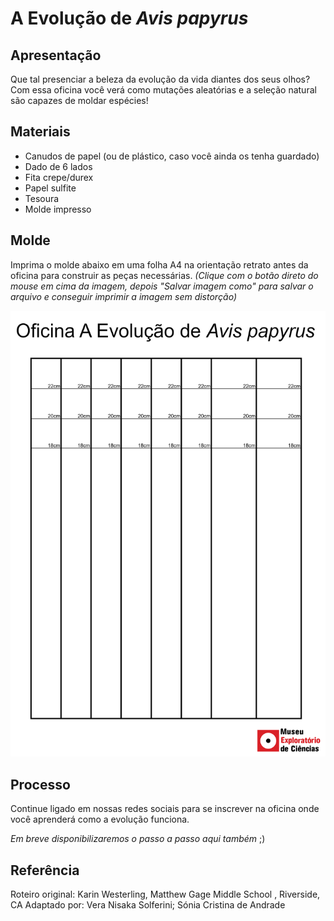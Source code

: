 # A Evolução de _Avis papyrus_

## Apresentação
Que tal presenciar a beleza da evolução da vida diantes dos seus olhos? Com essa oficina você verá como mutações aleatórias e a seleção natural são capazes de moldar espécies!

## Materiais
* Canudos de papel (ou de plástico, caso você ainda os tenha guardado)
* Dado de 6 lados
* Fita crepe/durex
* Papel sulfite
* Tesoura
* Molde impresso

## Molde
Imprima o molde abaixo em uma folha A4 na orientação retrato antes da oficina para construir as peças necessárias.
_(Clique com o botão direto do mouse em cima da imagem, depois "Salvar imagem como" para salvar o arquivo e conseguir imprimir a imagem sem distorção)_

![Molde A4](Molde_Avis_Papyrus.png)


## Processo
Continue ligado em nossas redes sociais para se inscrever na oficina onde você aprenderá como a evolução funciona.

_Em breve disponibilizaremos o passo a passo aqui também_ ;)

## Referência 
Roteiro original: Karin Westerling, Matthew Gage Middle School , Riverside, CA
Adaptado por: Vera Nisaka Solferini; Sónia Cristina de Andrade 
